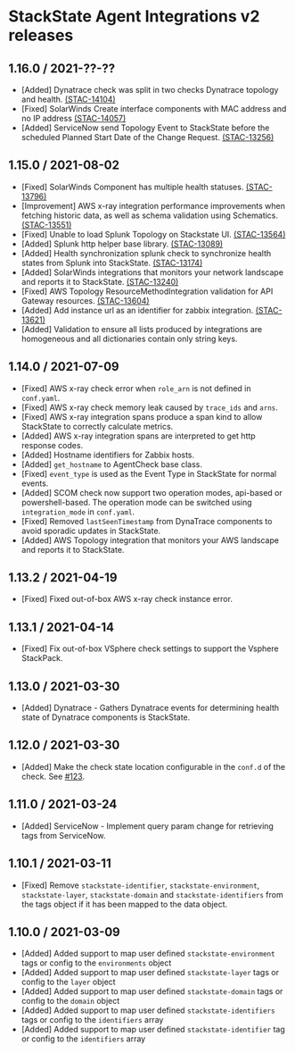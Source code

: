 # StackState Agent Integrations v2 releases

## 1.16.0 / 2021-??-??

* [Added] Dynatrace check was split in two checks Dynatrace topology and health. [(STAC-14104)](https://stackstate.atlassian.net/browse/STAC-14104)
* [Fixed] SolarWinds Create interface components with MAC address and no IP address [(STAC-14057)](https://stackstate.atlassian.net/browse/STAC-14057) 
* [Added] ServiceNow send Topology Event to StackState before the scheduled Planned Start Date of the Change Request. [(STAC-13256)](https://stackstate.atlassian.net/browse/STAC-13256)

## 1.15.0 / 2021-08-02
* [Fixed] SolarWinds Component has multiple health statuses. [(STAC-13796)](https://stackstate.atlassian.net/browse/STAC-13796)
* [Improvement] AWS x-ray integration performance improvements when fetching historic data, as well as schema validation using Schematics.  [(STAC-13551)](https://stackstate.atlassian.net/browse/STAC-13551)
* [Fixed] Unable to load Splunk Topology on Stackstate UI. [(STAC-13564)](https://stackstate.atlassian.net/browse/STAC-13564)
* [Added] Splunk http helper base library. [(STAC-13089)](https://stackstate.atlassian.net/browse/STAC-13089)
* [Added] Health synchronization splunk check to synchronize health states from Splunk into StackState. [(STAC-13174)](https://stackstate.atlassian.net/browse/STAC-13174)
* [Added] SolarWinds integrations that monitors your network landscape and reports it to StackState. [(STAC-13240)](https://stackstate.atlassian.net/browse/STAC-13240)
* [Fixed] AWS Topology ResourceMethodIntegration validation for API Gateway resources.  [(STAC-13604)](https://stackstate.atlassian.net/browse/STAC-13604)
* [Added] Add instance url as an identifier for zabbix integration. [(STAC-13621)](https://stackstate.atlassian.net/browse/STAC-13621)
* [Added] Validation to ensure all lists produced by integrations are homogeneous and all dictionaries contain only string keys.

## 1.14.0 / 2021-07-09

* [Fixed] AWS x-ray check error when `role_arn` is not defined in `conf.yaml`.
* [Fixed] AWS x-ray check memory leak caused by `trace_ids` and `arns`.
* [Fixed] AWS x-ray integration spans produce a span kind to allow StackState to correctly calculate metrics.
* [Added] AWS x-ray integration spans are interpreted to get http response codes.
* [Added] Hostname identifiers for Zabbix hosts.
* [Added] `get_hostname` to AgentCheck base class.
* [Fixed] `event_type` is used as the Event Type in StackState for normal events.
* [Added] SCOM check now support two operation modes, api-based or powershell-based. 
  The operation mode can be switched using `integration_mode` in `conf.yaml`.
* [Fixed] Removed `lastSeenTimestamp` from DynaTrace components to avoid sporadic updates in StackState.
* [Added] AWS Topology integration that monitors your AWS landscape and reports it to StackState.

## 1.13.2 / 2021-04-19

* [Fixed] Fixed out-of-box AWS x-ray check instance error.

## 1.13.1 / 2021-04-14

* [Fixed] Fix out-of-box VSphere check settings to support the Vsphere StackPack.

## 1.13.0 / 2021-03-30

* [Added] Dynatrace - Gathers Dynatrace events for determining health state of Dynatrace components is StackState. 

## 1.12.0 / 2021-03-30

* [Added] Make the check state location configurable in the `conf.d` of the check. See [#123](https://github.com/StackVista/stackstate-agent-integrations/pull/123).

## 1.11.0 / 2021-03-24

* [Added] ServiceNow - Implement query param change for retrieving tags from ServiceNow.

## 1.10.1 / 2021-03-11

* [Fixed] Remove `stackstate-identifier`, `stackstate-environment`, `stackstate-layer`, `stackstate-domain` and `stackstate-identifiers` from the tags object if it has been mapped to the data object.

## 1.10.0 / 2021-03-09

* [Added] Added support to map user defined `stackstate-environment` tags or config to the `environments` object
* [Added] Added support to map user defined `stackstate-layer` tags or config to the `layer` object
* [Added] Added support to map user defined `stackstate-domain` tags or config to the `domain` object
* [Added] Added support to map user defined `stackstate-identifiers` tags or config to the `identifiers` array
* [Added] Added support to map user defined `stackstate-identifier` tag or config to the `identifiers` array
